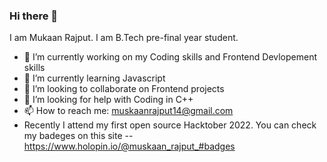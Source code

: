 ### Hi there 👋
I am Mukaan Rajput. I am B.Tech pre-final year student.

- 🔭 I’m currently working on my Coding skills and Frontend Devlopement skills
- 🌱 I’m currently learning Javascript
- 👯 I’m looking to collaborate on Frontend projects
- 🤔 I’m looking for help with Coding in C++
- 📫 How to reach me: muskaanrajput14@gmail.com 
- Recently I attend my first open source Hacktober 2022. You can check my badeges on this site --https://www.holopin.io/@muskaan_rajput_#badges
